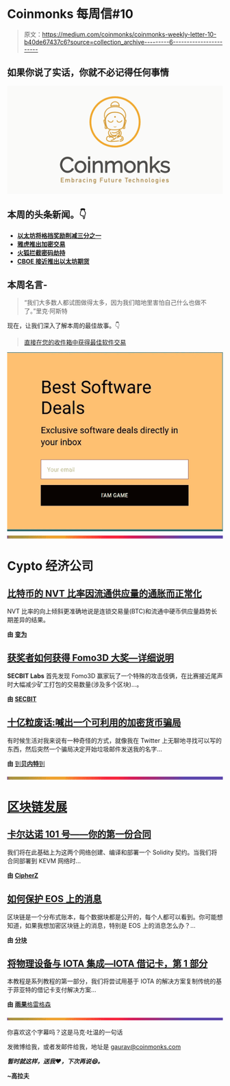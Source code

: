 # Coinmonks 每周信#10

> 原文：<https://medium.com/coinmonks/coinmonks-weekly-letter-10-b40de67437c6?source=collection_archive---------6----------------------->

## 如果你说了实话，你就不必记得任何事情

![](img/a8f11514568647ebfa7debf2b408b963.png)

## 本周的头条新闻。👇

*   [**以太坊将格挡奖励削减三分之一**](https://www.ccn.com/ethereum-developers-strike-deal-to-delay-difficulty-bomb-reduce-block-reward-by-33/)
*   [**雅虎推出加密交易**](https://www.ccn.com/yahoo-worlds-sixth-most-popular-website-now-supports-cryptocurrency-trading/)
*   [**火狐拦截密码劫持**](https://www.investopedia.com/terms/c/cryptojacking.asp)
*   [**CBOE 接近推出以太坊期货**](https://www.ccn.com/cboe-close-to-launching-ethereum-futures-report/)

## 本周名言-

> “我们大多数人都试图做得太多，因为我们暗地里害怕自己什么也做不了。”里克·阿斯特

现在，让我们深入了解本周的最佳故事。👇

> [直接在您的收件箱中获得最佳软件交易](https://coincodecap.com/?utm_source=coinmonks)

[![](img/7c0b3dfdcbfea594cc0ae7d4f9bf6fcb.png)](https://coincodecap.com/?utm_source=coinmonks)![](img/bbd4c520f7a63777145b65e0ebc51cba.png)

# Cypto 经济公司

## [比特币的 NVT 比率因流通供应量的通胀而正常化](/coinmonks/bitcoins-nvt-ratio-normalised-for-inflation-in-the-circulating-supply-c045d9a5ef00)

NVT 比率的向上倾斜更准确地说是连锁交易量(BTC)和流通中硬币供应量趋势长期差异的结果。

**由** [**变为**](https://medium.com/u/d2757effce45?source=post_page-----b40de67437c6--------------------------------)

## [获奖者如何获得 Fomo3D 大奖—详细说明](/coinmonks/how-the-winner-got-fomo3d-prize-a-detailed-explanation-b30a69b7813f)

**SECBIT Labs** 首先发现 Fomo3D 赢家玩了一个特殊的攻击伎俩，在比赛接近尾声时大幅减少矿工打包的交易数量(涉及多个区块)…。

**由** [**SECBIT**](https://medium.com/u/5cb5579ce426?source=post_page-----b40de67437c6--------------------------------)

## [十亿粒废话:喊出一个可利用的加密货币骗局](/coinmonks/billion-grains-of-bullshit-calling-out-an-exploitive-cryptocurrency-scam-af7badc8c1c7)

有时候生活对我来说有一种奇怪的方式，就像我在 Twitter 上无聊地寻找可以写的东西，然后突然一个骗局决定开始垃圾邮件发送我的名字…

**由** [到**贝内特**到](https://medium.com/u/8ca69655be75?source=post_page-----b40de67437c6--------------------------------)

![](img/bbd4c520f7a63777145b65e0ebc51cba.png)

# [区块链发展](https://medium.com/coinmonks/blockchain-tutorial/home)

## [卡尔达诺 101 号——你的第一份合同](/coinmonks/cardano-101-your-first-contract-ab22ec32e870)

我们将在此基础上为这两个网络创建、编译和部署一个 Solidity 契约。当我们将合同部署到 KEVM 网络时…

**由** [**CipherZ**](https://medium.com/u/3ccda39a83e?source=post_page-----b40de67437c6--------------------------------)

## [如何保护 EOS 上的消息](/coinmonks/how-to-secure-messages-on-eos-ebb869a459ea)

区块链是一个分布式账本，每个数据块都是公开的，每个人都可以看到。你可能想知道，如果我想加密区块链上的消息，特别是 EOS 上的消息怎么办？…

**由** [**分块**](https://medium.com/u/956e7cb1a07e?source=post_page-----b40de67437c6--------------------------------)

## [将物理设备与 IOTA 集成—IOTA 借记卡，第 1 部分](/coinmonks/integrating-physical-devices-with-iota-the-iota-debit-card-part-1-42dc1a05f18)

本教程是系列教程的第一部分，我们将尝试用基于 IOTA 的解决方案复制传统的基于菲亚特的借记卡支付解决方案…

**由** [**雨果**格雷格森](https://medium.com/u/7c720aa193df?source=post_page-----b40de67437c6--------------------------------)

![](img/bbd4c520f7a63777145b65e0ebc51cba.png)

你喜欢这个字幕吗？这是马克·吐温的一句话

发微博给我，或者发邮件给我，地址是 gaurav@coinmonks.com

***暂时就这样，送我❤️，下次再说😄。***

**~高拉夫**